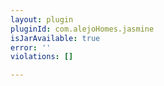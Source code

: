 ```yaml
---
layout: plugin
pluginId: com.alejoHomes.jasmine
isJarAvailable: true
error: ''
violations: []

---
```

